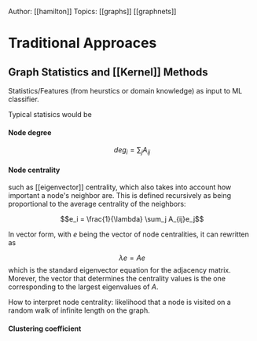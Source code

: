 Author: [[hamilton]]
Topics: [[graphs]] [[graphnets]]

# Traditional Approaces

## Graph Statistics and [[Kernel]] Methods

Statistics/Features (from heurstics or domain knowledge) as input to ML classifier.

Typical statisics would be

#### Node degree 
$$deg_i = \sum_j A_{ij}$$

#### Node centrality 

such as [[eigenvector]] centrality, which also takes into account how important a node's neighbor are. This is defined recursively as being proportional to the average centrality of the neighbors:

$$e_i = \frac{1}{\lambda} \sum_j A_{ij}e_j$$

In vector form, with $e$ being the vector of node centralities, it can rewritten as

$$\lambda e = Ae$$ 
which is the standard eigenvector equation for the adjacency matrix. Morever, the vector that determines the centrality values is the one corresponding to the largest eigenvalues of $A$.

How to interpret node centrality: likelihood that a node is visited on a random walk of infinite length on the graph.

#### Clustering coefficient

